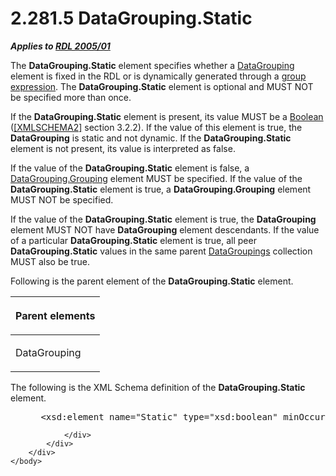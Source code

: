 <html dir="LTR" xmlns:mshelp="http://msdn.microsoft.com/mshelp" xmlns:ddue="http://ddue.schemas.microsoft.com/authoring/2003/5" xmlns:xlink="http://www.w3.org/1999/xlink" xmlns:tool="http://www.microsoft.com/tooltip">
    <head>
        <meta http-equiv="Content-Type" content="text/html; CHARSET=utf-8"></meta>
        <meta name="save" content="history"></meta>
        <title>2.281.5 DataGrouping.Static</title>
        <xml>
            <mshelp:toctitle title="2.281.5 DataGrouping.Static"></mshelp:toctitle>
            <mshelp:rltitle title="[MS-RDL]: DataGrouping.Static"></mshelp:rltitle>
            <mshelp:keyword index="A" term="d5d3cf4e-c595-44fb-a18d-4a44916ac1e0"></mshelp:keyword>
            <mshelp:attr name="DCSext.ContentType" value="open specification"></mshelp:attr>
            <mshelp:attr name="AssetID" value="d5d3cf4e-c595-44fb-a18d-4a44916ac1e0"></mshelp:attr>
            <mshelp:attr name="TopicType" value="kbRef"></mshelp:attr>
            <mshelp:attr name="DCSext.Title" value="[MS-RDL]: DataGrouping.Static" />
        </xml>
    </head>
    <body>
        <div id="header">
            <h1 class="heading">2.281.5 DataGrouping.Static</h1>
        </div>
        <div id="mainSection">
            <div id="mainBody">
                <div id="allHistory" class="saveHistory"></div>
                <div id="sectionSection0" class="section" name="collapseableSection">
                    

<p><b><i>Applies to </i></b><a href="3ebe2912-4958-4832-b391-cad1f5e13338.htm"><b><i>RDL 2005/01</i></b></a></p>

<p>The <b>DataGrouping.Static</b> element specifies whether a <a href="824fc1fa-9258-4ee2-80a0-db64f7200b13.htm">DataGrouping</a> element is
fixed in the RDL or is dynamically generated through a <a href="b2482b3f-74ab-4ca8-a9e5-c07955011743.htm#gt_75bd4c80-aee7-4a88-bfb7-2228acc3ffe6">group expression</a>. The <b>DataGrouping.Static</b>
element is optional and MUST NOT be specified more than once. </p>

<p>If the <b>DataGrouping.Static</b> element is present, its
value MUST be a <a href="4802fa14-3619-43fa-9898-3acab160a24c.htm">Boolean</a>
(<a href="https://go.microsoft.com/fwlink/?LinkId=90610">[XMLSCHEMA2]</a>
section 3.2.2). If the value of this element is true, the <b>DataGrouping</b>
is static and not dynamic. If the <b>DataGrouping.Static</b> element is not
present, its value is interpreted as false.</p>

<p>If the value of the <b>DataGrouping.Static</b> element is
false, a <a href="280b01e5-72a1-4971-ad06-6d7bd86ff585.htm">DataGrouping.Grouping</a>
element MUST be specified. If the value of the <b>DataGrouping.Static</b>
element is true, a <b>DataGrouping.Grouping</b> element MUST NOT be specified. </p>

<p>If the value of the <b>DataGrouping.Static</b> element is
true, the <b>DataGrouping</b> element MUST NOT have <b>DataGrouping</b> element
descendants. If the value of a particular <b>DataGrouping.Static</b> element is
true, all peer <b>DataGrouping.Static</b> values in the same parent <a href="e1d5ff30-dca9-4c0a-890f-61e7acd09688.htm">DataGroupings</a> collection
MUST also be true.</p>

<p>Following is the parent element of the <b>DataGrouping.Static</b>
element.</p>

<table>
 <thead>
  <tr>
   <th>
   <p>Parent elements</p>
   </th>
  </tr>
 </thead>
 <tr>
  <td>
  <p>DataGrouping</p>
  </td>
 </tr>
</table>

<p>The following is the XML Schema definition of the <b>DataGrouping.Static</b>
element.</p>

<dl>
<dd>
<div><pre> &lt;xsd:element name=&quot;Static&quot; type=&quot;xsd:boolean&quot; minOccurs=&quot;0&quot; /&gt;
</pre></div>
</dd></dl>


                </div>
            </div>
        </div>
    </body>
</html>